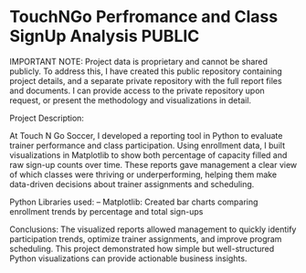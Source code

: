 # TouchNGo Perfromance and Class SignUp Analysis PUBLIC
IMPORTANT NOTE: Project data is proprietary and cannot be shared publicly. To address this, I have created this public repository containing project details, and a separate private repository with the full report files and documents. I can provide access to the private repository upon request, or present the methodology and visualizations in detail.

Project Description:

At Touch N Go Soccer, I developed a reporting tool in Python to evaluate trainer performance and class participation. Using enrollment data, I built visualizations in Matplotlib to show both percentage of capacity filled and raw sign-up counts over time. These reports gave management a clear view of which classes were thriving or underperforming, helping them make data-driven decisions about trainer assignments and scheduling.

Python Libraries used:
– Matplotlib: Created bar charts comparing enrollment trends by percentage and total sign-ups

Conclusions:
The visualized reports allowed management to quickly identify participation trends, optimize trainer assignments, and improve program scheduling. This project demonstrated how simple but well-structured Python visualizations can provide actionable business insights.
